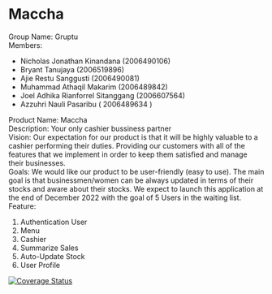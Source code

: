 # Maccha
Group Name: Gruptu
</br>
Members:
- Nicholas Jonathan Kinandana (2006490106)
- Bryant Tanujaya (2006519896)
- Ajie Restu Sanggusti (2006490081)
- Muhammad Athaqil Makarim (2006489842)
- Joel Adhika Rianforrel Sitanggang (2006607564)
- Azzuhri Nauli Pasaribu ( 2006489634 )

Product Name: Maccha
</br>
Description: Your only cashier bussiness partner
</br>
Vision: Our expectation for our product is that it will be highly valuable to a cashier performing their duties. Providing our customers with all of the features that we implement in order to keep them satisfied and manage their businesses.
</br>
Goals: We would like our product to be user-friendly (easy to use). The main goal is that businessmen/women can be always updated in terms of their stocks and aware about their stocks. We expect to launch this application at the end of December 2022 with the goal of  5 Users in the waiting list.
</br>
Feature:
</br>
1. Authentication User
2. Menu
3. Cashier
4. Summarize Sales
5. Auto-Update Stock
6. User Profile


[![Coverage Status](https://coveralls.io/repos/github/azzuhripasaribu/Maccha/badge.svg?branch=main)](https://coveralls.io/github/azzuhripasaribu/Maccha?branch=main&service=github)
